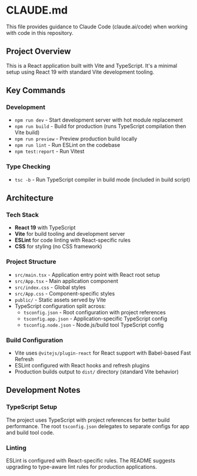 # CLAUDE.md

This file provides guidance to Claude Code (claude.ai/code) when working with code in this repository.

## Project Overview

This is a React application built with Vite and TypeScript. It's a minimal setup using React 19 with standard Vite development tooling.

## Key Commands

### Development

- `npm run dev` - Start development server with hot module replacement
- `npm run build` - Build for production (runs TypeScript compilation then Vite build)
- `npm run preview` - Preview production build locally
- `npm run lint` - Run ESLint on the codebase
- `npm test:report` - Run Vitest

### Type Checking

- `tsc -b` - Run TypeScript compiler in build mode (included in build script)

## Architecture

### Tech Stack

- **React 19** with TypeScript
- **Vite** for build tooling and development server
- **ESLint** for code linting with React-specific rules
- **CSS** for styling (no CSS framework)

### Project Structure

- `src/main.tsx` - Application entry point with React root setup
- `src/App.tsx` - Main application component
- `src/index.css` - Global styles
- `src/App.css` - Component-specific styles
- `public/` - Static assets served by Vite
- TypeScript configuration split across:
  - `tsconfig.json` - Root configuration with project references
  - `tsconfig.app.json` - Application-specific TypeScript config
  - `tsconfig.node.json` - Node.js/build tool TypeScript config

### Build Configuration

- Vite uses `@vitejs/plugin-react` for React support with Babel-based Fast Refresh
- ESLint configured with React hooks and refresh plugins
- Production builds output to `dist/` directory (standard Vite behavior)

## Development Notes

### TypeScript Setup

The project uses TypeScript with project references for better build performance. The root `tsconfig.json` delegates to separate configs for app and build tool code.

### Linting

ESLint is configured with React-specific rules. The README suggests upgrading to type-aware lint rules for production applications.
